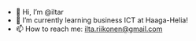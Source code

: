 - 👋 Hi, I’m @iltar
- 🌱 I’m currently learning business ICT at Haaga-Helia!
- 📫 How to reach me: ilta.riikonen@gmail.com
